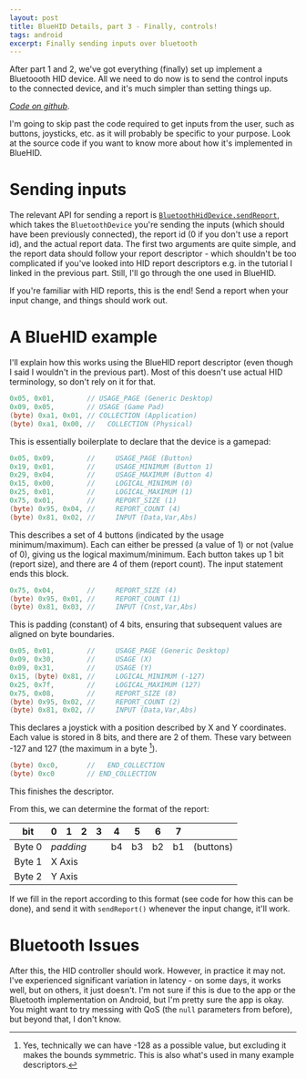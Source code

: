 ```yaml
---
layout: post
title: BlueHID Details, part 3 - Finally, controls!
tags: android
excerpt: Finally sending inputs over bluetooth
---
```


After part 1 and 2, we've got everything (finally) set up implement a Bluetoooth HID device. All we need to do now is to send the control inputs to the connected device, and it's much simpler than setting things up.

<!--more-->

[*Code on github*][ralismark/bluehid].

[ralismark/bluehid]: https://github.com/ralismark/bluehid

I'm going to skip past the code required to get inputs from the user, such as buttons, joysticks, etc. as it will probably be specific to your purpose. Look at the source code if you want to know more about how it's implemented in BlueHID.

# Sending inputs

The relevant API for sending a report is [`BluetoothHidDevice.sendReport`][sendreport], which takes the `BluetoothDevice` you're sending the inputs (which should have been previously connected), the report id (0 if you don't use a report id), and the actual report data. The first two arguments are quite simple, and the report data should follow your report descriptor - which shouldn't be too complicated if you've looked into HID report descriptors e.g. in the tutorial I linked in the previous part. Still, I'll go through the one used in BlueHID.

[sendreport]: https://developer.android.com/reference/android/bluetooth/BluetoothHidDevice.html#sendReport(android.bluetooth.BluetoothDevice,%20int,%20byte[])

If you're familiar with HID reports, this is the end! Send a report when your input change, and things should work out.

# A BlueHID example

I'll explain how this works using the BlueHID report descriptor (even though I said I wouldn't in the previous part). Most of this doesn't use actual HID terminology, so don't rely on it for that.

```java
0x05, 0x01,        // USAGE_PAGE (Generic Desktop)
0x09, 0x05,        // USAGE (Game Pad)
(byte) 0xa1, 0x01, // COLLECTION (Application)
(byte) 0xa1, 0x00, //   COLLECTION (Physical)
```

This is essentially boilerplate to declare that the device is a gamepad:

```java
0x05, 0x09,        //     USAGE_PAGE (Button)
0x19, 0x01,        //     USAGE_MINIMUM (Button 1)
0x29, 0x04,        //     USAGE_MAXIMUM (Button 4)
0x15, 0x00,        //     LOGICAL_MINIMUM (0)
0x25, 0x01,        //     LOGICAL_MAXIMUM (1)
0x75, 0x01,        //     REPORT_SIZE (1)
(byte) 0x95, 0x04, //     REPORT_COUNT (4)
(byte) 0x81, 0x02, //     INPUT (Data,Var,Abs)
```

This describes a set of 4 buttons (indicated by the usage minimum/maximum). Each can either be pressed (a value of 1) or not (value of 0), giving us the logical maximum/minimum. Each button takes up 1 bit (report size), and there are 4 of them (report count). The input statement ends this block.

```java
0x75, 0x04,        //     REPORT_SIZE (4)
(byte) 0x95, 0x01, //     REPORT_COUNT (1)
(byte) 0x81, 0x03, //     INPUT (Cnst,Var,Abs)
```

This is padding (constant) of 4 bits, ensuring that subsequent values are aligned on byte boundaries.

```java
0x05, 0x01,        //     USAGE_PAGE (Generic Desktop)
0x09, 0x30,        //     USAGE (X)
0x09, 0x31,        //     USAGE (Y)
0x15, (byte) 0x81, //     LOGICAL_MINIMUM (-127)
0x25, 0x7f,        //     LOGICAL_MAXIMUM (127)
0x75, 0x08,        //     REPORT_SIZE (8)
(byte) 0x95, 0x02, //     REPORT_COUNT (2)
(byte) 0x81, 0x02, //     INPUT (Data,Var,Abs)
```

This declares a joystick with a position described by X and Y coordinates. Each value is stored in 8 bits, and there are 2 of them. These vary between -127 and 127 (the maximum in a byte [^1]).

[^1]: Yes, technically we can have -128 as a possible value, but excluding it makes the bounds symmetric. This is also what's used in many example descriptors.

```java
(byte) 0xc0,       //   END_COLLECTION
(byte) 0xc0        // END_COLLECTION
```

This finishes the descriptor.

From this, we can determine the format of the report:

<table class="text-centre" style="table-layout: fixed">
<thead>
  <tr><th>bit</th><th>0</th><th>1</th><th>2</th><th>3</th><th>4</th><th>5</th><th>6</th><th>7</th><th></th></tr>
</thead>
<tbody>
  <tr><td>Byte 0</td><td class="boxed" colspan="4"><em>padding</em></td><td class="boxed">b4</td><td class="boxed">b3</td><td class="boxed">b2</td><td class="boxed">b1</td><td>(buttons)</td></tr>
  <tr><td>Byte 1</td><td class="boxed" colspan="8">X Axis</td><td></td></tr>
  <tr><td>Byte 2</td><td class="boxed" colspan="8">Y Axis</td><td></td></tr>
</tbody>
</table>

If we fill in the report according to this format (see code for how this can be done), and send it with `sendReport()` whenever the input change, it'll work.

# Bluetooth Issues

After this, the HID controller should work. However, in practice it may not. I've experienced significant variation in latency - on some days, it works well, but on others, it just doesn't. I'm not sure if this is due to the app or the Bluetooth implementation on Android, but I'm pretty sure the app is okay. You might want to try messing with QoS (the `null` parameters from before), but beyond that, I don't know.
